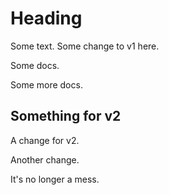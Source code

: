 # Heading

Some text. Some change to v1 here.

Some docs.

Some more docs.

## Something for v2

A change for v2.

Another change.

It's no longer a mess.